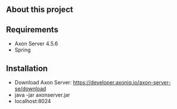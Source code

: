 ## About this project


## Requirements
- Axon Server 4.5.6
- Spring

## Installation
- Download Axon Server: https://developer.axoniq.io/axon-server-se/download
- java -jar axonserver.jar
- localhost:8024



